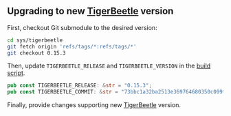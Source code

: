 ## Upgrading to new [TigerBeetle] version

First, checkout Git submodule to the desired version:
```bash
cd sys/tigerbeetle
git fetch origin 'refs/tags/*:refs/tags/*'
git checkout 0.15.3
```

Then, update `TIGERBEETLE_RELEASE` and `TIGERBEETLE_VERSION` in the [build script](./sys/build.rs).
```rust
pub const TIGERBEETLE_RELEASE: &str = "0.15.3";
pub const TIGERBEETLE_COMMIT: &str = "73bbc1a32ba2513e369764680350c099fe302285";
```

Finally, provide changes supporting new [TigerBeetle] version.




[TigerBeetle]: https://tigerbeetle.com
